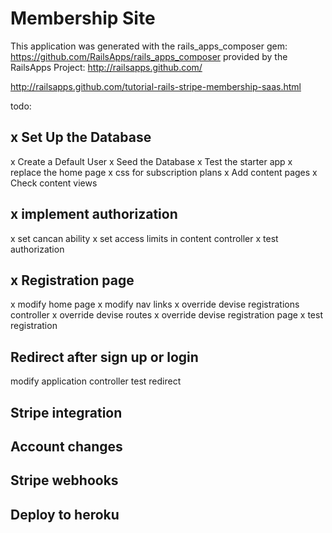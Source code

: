 Membership Site
========================

This application was generated with the rails_apps_composer gem:
https://github.com/RailsApps/rails_apps_composer
provided by the RailsApps Project:
http://railsapps.github.com/



http://railsapps.github.com/tutorial-rails-stripe-membership-saas.html




todo:

## x Set Up the Database
x Create a Default User
x Seed the Database
x Test the starter app
x replace the home page
x css for subscription plans
x Add content pages
x Check content views

## x implement authorization
x set cancan ability
x set access limits in content controller
x test authorization

## x Registration page
x modify home page
x modify nav links
x override devise registrations controller
x override devise routes
x override devise registration page
x test registration

## Redirect after sign up or login
modify application controller
test redirect

## Stripe integration
## Account changes
## Stripe webhooks
## Deploy to heroku

